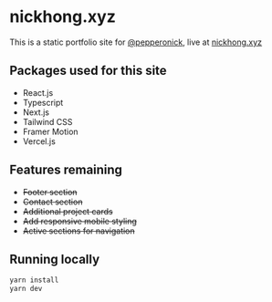 # nickhong.xyz

This is a static portfolio site for [@pepperonick](https://twitter.com/pepperonick), live at [nickhong.xyz](https://nickhong.xyz)

## Packages used for this site

- React.js
- Typescript
- Next.js
- Tailwind CSS
- Framer Motion
- Vercel.js

## Features remaining

- ~~Footer section~~
- ~~Contact section~~
- ~~Additional project cards~~
- ~~Add responsive mobile styling~~
- ~~Active sections for navigation~~

## Running locally

```bash
yarn install
yarn dev
```
